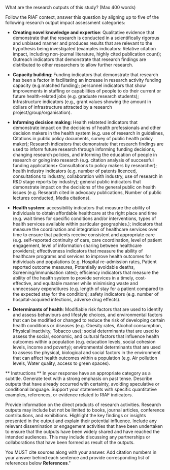 What are the research outputs of this study?​ (Max 400 words)

Follow the RIAF context, answer this question by aligning up to five of the following research output impact assessment categories:
- **Creating novel knowledge and expertise**: Qualitative evidence that demonstrate that the research is conducted in a scientifically rigorous and unbiased manner and produces results that are relevant to the hypothesis being investigated (examples indicators: Relative citation impact, including non-journal literature, highly cited publication count); Outreach indicators that demonstrate that research findings are distributed to other researchers to allow further research.

- **Capacity building**: Funding indicators that demonstrate that research has been a factor in facilitating an increase in research activity funding capacity (e.g.matched funding); personnel indicators that show improvements in staffing or capabilities of people to do their current or future health-related jobs (e.g. graduate research students); Infrastructure indicators (e.g., grant values showing the amount in dollars of infrastructure attracted by a research project/group/organisation).

- **Informing decision making**: Health relateted indicators that demonstrate impact on the decisions of health professionals and other decision makers in the health system (e.g. use of research in guidelines, Citations in public policy documents, survey of public health policy maker); Research indicators that demonstrate that research findings are used to inform future research through informing funding decisions, changing research policies, and informing the education of people in research or going into research (e.g. citation analysis of successful funding applications• Consultations to policy makers by researcher); health industry indicators (e.g. number of patents licenced, consultations to industry, collaboration with industry, use of research in R&D stage reports by industry); general public indicators that demonstrate impact on the decisions of the general public on health issues (e.g. Research cited in advocacy publications, Number of public lectures conducted, Media citations).

- **Health system**: accessibility indicators that measure the ability of individuals to obtain affordable healthcare at the right place and time (e.g. wait times for specific conditions and/or interventions, types of health services available within particular geographies.); indicators that measure the coordination and integration of healthcare services over time to ensure that patients receive consistent and appropriate care (e.g. self-reported continuity of care, care coordination, level of patient engagement, level of information sharing between healthcare providers); effectiveness indicators that measure the ability of healthcare programs and services to improve health outcomes for individuals and populations (e.g. Hospital re-admission rates, Patient reported outcome measures, Potentially avoidable deaths, Screening/immunisation rates); efficiency indicators that measure the ability of the health system to provide services in a timely, cost-effective, and equitable manner while minimising waste and unnecessary expenditures (e.g. length of stay for a patient compared to the expected stay for the condition); safety indicators (e.g. number of hospital-acquired infections, adverse drug effects).

- **Determinants of health**: Modifiable risk factors that are used to identify and assess behaviours and lifestyle choices, and environmental factors that can be modified or changed to reduce the risk of developing certain health conditions or diseases (e.g. Obesity rates, Alcohol consumption, Physical inactivity, Tobacco use); social determinants that are used to assess the social, economic, and cultural factors that influence health outcomes within a population (e.g. education levels, social cohesion levels, income and poverty); environmental determinants that are used to assess the physical, biological and social factors in the environment that can affect health outcomes within a population (e.g. Air pollution levels, Water quality, access to green spaces).

** Instructions **
In your response have an appropriate category as a subtitle.
Generate text with a strong emphasis on past tense.
Describe outputs that have already occurred with certainty, avoiding speculative or conditional language.
Support your statements with specific quantitative examples, references, or evidence related to RIAF indicators.

Provide information on the direct products of research activities. Research outputs may include but not be limited to books, journal articles, conference contributions, and exhibitions. Highlight the key findings or insights presented in the output and explain their potential influence. Include any relevant dissemination or engagement activities that have been undertaken to ensure that the outputs have been widely shared and have reached the intended audiences. This may include discussing any partnerships or collaborations that have been formed as result of the outputs.

You MUST cite sources along with your answer. Add citation numbers in your answer behind each sentence and provide corresponding list of references below **References**."
